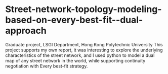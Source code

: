 # Street-network-topology-modeling-based-on-every-best-fit--dual-approach
Graduate project, LSGI Department, Hong Kong Polytechnic University
This project supports my own report, it was interesting to explore the underlying characteristics of the street network, and I used python to model a dual map of any street network in the world, while supporting continuity negotiation with Every best-fit strategy.
